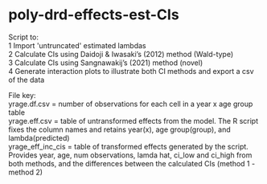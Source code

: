 # poly-drd-effects-est-CIs
Script to:  
1 Import 'untruncated' estimated lambdas  
2 Calculate CIs using Daidoji & Iwasaki’s (2012) method (Wald-type)  
3 Calculate CIs using Sangnawakij’s (2021) method (novel)  
4 Generate interaction plots to illustrate both CI methods and export a csv of the data  

File key:  
yrage.df.csv = number of observations for each cell in a year x age group table  
yrage.eff.csv = table of untransformed effects from the model.  The R script fixes the column names and retains year(x), age group(group), and lambda(predicted)  
yrage_eff_inc_cis = table of transformed effects generated by the script.  Provides year, age, num observations, lamda hat, ci_low and ci_high from both methods, and the differences between the calculated CIs (method 1 - method 2)
